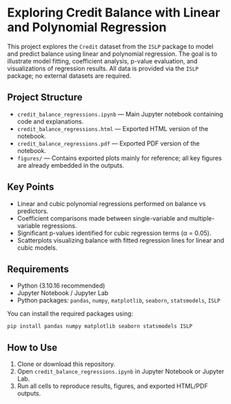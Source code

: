 # Exploring Credit Balance with Linear and Polynomial Regression

This project explores the `Credit` dataset from the `ISLP` package to model and predict balance using linear and polynomial regression. The goal is to illustrate model fitting, coefficient analysis, p-value evaluation, and visualizations of regression results. All data is provided via the `ISLP` package; no external datasets are required.

## Project Structure

- `credit_balance_regressions.ipynb` — Main Jupyter notebook containing code and explanations.
- `credit_balance_regressions.html` — Exported HTML version of the notebook.
- `credit_balance_regressions.pdf` — Exported PDF version of the notebook.
- `figures/` — Contains exported plots mainly for reference; all key figures are already embedded in the outputs.

## Key Points

- Linear and cubic polynomial regressions performed on balance vs predictors.
- Coefficient comparisons made between single-variable and multiple-variable regressions.
- Significant p-values identified for cubic regression terms (α = 0.05).
- Scatterplots visualizing balance with fitted regression lines for linear and cubic models.

## Requirements

- Python (3.10.16 recommended)
- Jupyter Notebook / Jupyter Lab
- Python packages: `pandas`, `numpy`, `matplotlib`, `seaborn`, `statsmodels`, `ISLP`

You can install the required packages using: 
```{bash}
pip install pandas numpy matplotlib seaborn statsmodels ISLP
```

## How to Use

1. Clone or download this repository.
2. Open `credit_balance_regressions.ipynb` in Jupyter Notebook or Jupyter Lab.
3. Run all cells to reproduce results, figures, and exported HTML/PDF outputs.
